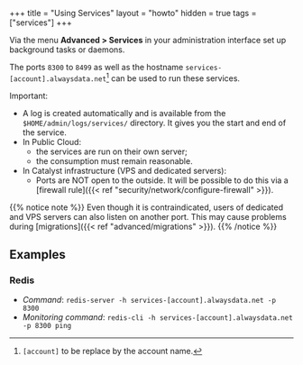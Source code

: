 +++
title = "Using Services"
layout = "howto"
hidden = true
tags = ["services"]
+++

Via the menu **Advanced > Services** in your administration interface set up background tasks or daemons.

The ports `8300` to `8499` as well as the hostname `services-[account].alwaysdata.net`[^1] can be used to run these services.

Important:

- A log is created automatically and is available from the `$HOME/admin/logs/services/` directory. It gives you the start and end of the service.
- In Public Cloud:
	- the services are run on their own server;
	- the consumption must remain reasonable.
- In Catalyst infrastructure (VPS and dedicated servers):
	- Ports are NOT open to the outside. It will be possible to do this via a [firewall rule]({{< ref "security/network/configure-firewall" >}}).

{{% notice note %}}
Even though it is contraindicated, users of dedicated and VPS servers can also listen on another port. This may cause problems during [migrations]({{< ref "advanced/migrations" >}}).
{{% /notice %}}

## Examples

### Redis

- *Command*: `redis-server -h services-[account].alwaysdata.net -p 8300`
- *Monitoring command*: `redis-cli -h services-[account].alwaysdata.net -p 8300 ping`

[^1]: `[account]` to be replace by the account name.
